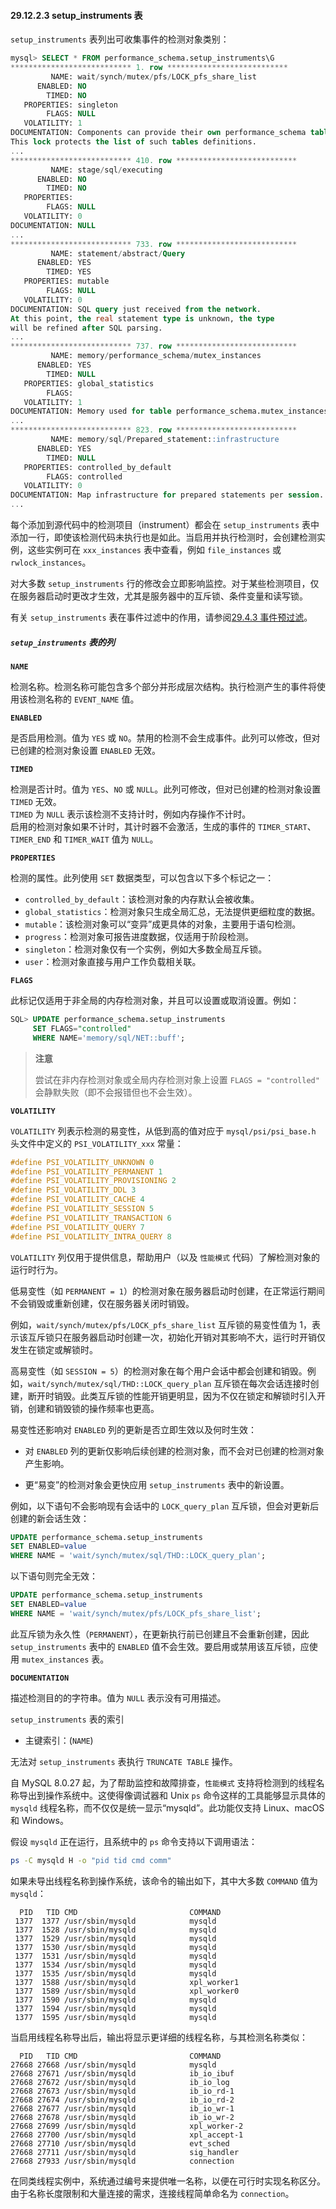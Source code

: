 #### 29.12.2.3 setup_instruments 表

`setup_instruments` 表列出可收集事件的检测对象类别：

```sql
mysql> SELECT * FROM performance_schema.setup_instruments\G
*************************** 1. row ***************************
         NAME: wait/synch/mutex/pfs/LOCK_pfs_share_list
      ENABLED: NO
        TIMED: NO
   PROPERTIES: singleton
        FLAGS: NULL
   VOLATILITY: 1
DOCUMENTATION: Components can provide their own performance_schema tables. 
This lock protects the list of such tables definitions.
...
*************************** 410. row ***************************
         NAME: stage/sql/executing
      ENABLED: NO
        TIMED: NO
   PROPERTIES:
        FLAGS: NULL
   VOLATILITY: 0
DOCUMENTATION: NULL
...
*************************** 733. row ***************************
         NAME: statement/abstract/Query
      ENABLED: YES
        TIMED: YES
   PROPERTIES: mutable
        FLAGS: NULL
   VOLATILITY: 0
DOCUMENTATION: SQL query just received from the network. 
At this point, the real statement type is unknown, the type 
will be refined after SQL parsing.
...
*************************** 737. row ***************************
         NAME: memory/performance_schema/mutex_instances
      ENABLED: YES
        TIMED: NULL
   PROPERTIES: global_statistics
        FLAGS:
   VOLATILITY: 1
DOCUMENTATION: Memory used for table performance_schema.mutex_instances
...
*************************** 823. row ***************************
         NAME: memory/sql/Prepared_statement::infrastructure
      ENABLED: YES
        TIMED: NULL
   PROPERTIES: controlled_by_default
        FLAGS: controlled
   VOLATILITY: 0
DOCUMENTATION: Map infrastructure for prepared statements per session.
...
```

每个添加到源代码中的检测项目（instrument）都会在 `setup_instruments` 表中添加一行，即使该检测代码未执行也是如此。当启用并执行检测时，会创建检测实例，这些实例可在 `xxx_instances` 表中查看，例如 `file_instances` 或 `rwlock_instances`。

对大多数 `setup_instruments` 行的修改会立即影响监控。对于某些检测项目，仅在服务器启动时更改才生效，尤其是服务器中的互斥锁、条件变量和读写锁。

有关 `setup_instruments` 表在事件过滤中的作用，请参阅[29.4.3 事件预过滤](#)。

##### `setup_instruments` 表的列

**`NAME`** 

检测名称。检测名称可能包含多个部分并形成层次结构。执行检测产生的事件将使用该检测名称的 `EVENT_NAME` 值。

**`ENABLED`** 

是否启用检测。值为 `YES` 或 `NO`。禁用的检测不会生成事件。此列可以修改，但对已创建的检测对象设置 `ENABLED` 无效。

**`TIMED`**

检测是否计时。值为 `YES`、`NO` 或 `NULL`。此列可修改，但对已创建的检测对象设置 `TIMED` 无效。  
`TIMED` 为 `NULL` 表示该检测不支持计时，例如内存操作不计时。  
启用的检测对象如果不计时，其计时器不会激活，生成的事件的 `TIMER_START`、`TIMER_END` 和 `TIMER_WAIT` 值为 `NULL`。

**`PROPERTIES`**

检测的属性。此列使用 `SET` 数据类型，可以包含以下多个标记之一：

  - `controlled_by_default`：该检测对象的内存默认会被收集。
  - `global_statistics`：检测对象只生成全局汇总，无法提供更细粒度的数据。
  - `mutable`：该检测对象可以“变异”成更具体的对象，主要用于语句检测。
  - `progress`：检测对象可报告进度数据，仅适用于阶段检测。
  - `singleton`：检测对象仅有一个实例，例如大多数全局互斥锁。
  - `user`：检测对象直接与用户工作负载相关联。

**`FLAGS`**

此标记仅适用于非全局的内存检测对象，并且可以设置或取消设置。例如：

```sql
SQL> UPDATE performance_schema.setup_instruments 
     SET FLAGS="controlled" 
     WHERE NAME='memory/sql/NET::buff';
```

> **注意**
>
> 尝试在非内存检测对象或全局内存检测对象上设置 `FLAGS = "controlled"` 会静默失败（即不会报错但也不会生效）。

**`VOLATILITY`**

`VOLATILITY` 列表示检测的易变性，从低到高的值对应于 `mysql/psi/psi_base.h` 头文件中定义的 `PSI_VOLATILITY_xxx` 常量：

```c
#define PSI_VOLATILITY_UNKNOWN 0
#define PSI_VOLATILITY_PERMANENT 1
#define PSI_VOLATILITY_PROVISIONING 2
#define PSI_VOLATILITY_DDL 3
#define PSI_VOLATILITY_CACHE 4
#define PSI_VOLATILITY_SESSION 5
#define PSI_VOLATILITY_TRANSACTION 6
#define PSI_VOLATILITY_QUERY 7
#define PSI_VOLATILITY_INTRA_QUERY 8
```

`VOLATILITY` 列仅用于提供信息，帮助用户（以及 `性能模式` 代码）了解检测对象的运行时行为。

低易变性（如 `PERMANENT = 1`）的检测对象在服务器启动时创建，在正常运行期间不会销毁或重新创建，仅在服务器关闭时销毁。

例如，`wait/synch/mutex/pfs/LOCK_pfs_share_list` 互斥锁的易变性值为 1，表示该互斥锁只在服务器启动时创建一次，初始化开销对其影响不大，运行时开销仅发生在锁定或解锁时。

高易变性（如 `SESSION = 5`）的检测对象在每个用户会话中都会创建和销毁。例如，`wait/synch/mutex/sql/THD::LOCK_query_plan` 互斥锁在每次会话连接时创建，断开时销毁。此类互斥锁的性能开销更明显，因为不仅在锁定和解锁时引入开销，创建和销毁锁的操作频率也更高。

易变性还影响对 `ENABLED` 列的更新是否立即生效以及何时生效：

- 对 `ENABLED` 列的更新仅影响后续创建的检测对象，而不会对已创建的检测对象产生影响。

- 更“易变”的检测对象会更快应用 `setup_instruments` 表中的新设置。


例如，以下语句不会影响现有会话中的 `LOCK_query_plan` 互斥锁，但会对更新后创建的新会话生效：

```sql
UPDATE performance_schema.setup_instruments
SET ENABLED=value
WHERE NAME = 'wait/synch/mutex/sql/THD::LOCK_query_plan';
```

以下语句则完全无效：

```sql
UPDATE performance_schema.setup_instruments
SET ENABLED=value
WHERE NAME = 'wait/synch/mutex/pfs/LOCK_pfs_share_list';
```

此互斥锁为永久性（`PERMANENT`），在更新执行前已创建且不会重新创建，因此 `setup_instruments` 表中的 `ENABLED` 值不会生效。要启用或禁用该互斥锁，应使用 `mutex_instances` 表。

**`DOCUMENTATION`**

描述检测目的的字符串。值为 `NULL` 表示没有可用描述。

`setup_instruments` 表的索引

- 主键索引：(`NAME`)

无法对 `setup_instruments` 表执行 `TRUNCATE TABLE` 操作。

自 MySQL 8.0.27 起，为了帮助监控和故障排查，`性能模式` 支持将检测到的线程名称导出到操作系统中。这使得像调试器和 Unix `ps` 命令这样的工具能够显示具体的 `mysqld` 线程名称，而不仅仅是统一显示“mysqld”。此功能仅支持 Linux、macOS 和 Windows。

假设 `mysqld` 正在运行，且系统中的 `ps` 命令支持以下调用语法：

```bash
ps -C mysqld H -o "pid tid cmd comm"
```

如果未导出线程名称到操作系统，该命令的输出如下，其中大多数 `COMMAND` 值为 `mysqld`：

```plaintext
  PID   TID CMD                         COMMAND
 1377  1377 /usr/sbin/mysqld            mysqld
 1377  1528 /usr/sbin/mysqld            mysqld
 1377  1529 /usr/sbin/mysqld            mysqld
 1377  1530 /usr/sbin/mysqld            mysqld
 1377  1531 /usr/sbin/mysqld            mysqld
 1377  1534 /usr/sbin/mysqld            mysqld
 1377  1535 /usr/sbin/mysqld            mysqld
 1377  1588 /usr/sbin/mysqld            xpl_worker1
 1377  1589 /usr/sbin/mysqld            xpl_worker0
 1377  1590 /usr/sbin/mysqld            mysqld
 1377  1594 /usr/sbin/mysqld            mysqld
 1377  1595 /usr/sbin/mysqld            mysqld
```

当启用线程名称导出后，输出将显示更详细的线程名称，与其检测名称类似：

```plaintext
  PID   TID CMD                         COMMAND
27668 27668 /usr/sbin/mysqld            mysqld
27668 27671 /usr/sbin/mysqld            ib_io_ibuf
27668 27672 /usr/sbin/mysqld            ib_io_log
27668 27673 /usr/sbin/mysqld            ib_io_rd-1
27668 27674 /usr/sbin/mysqld            ib_io_rd-2
27668 27677 /usr/sbin/mysqld            ib_io_wr-1
27668 27678 /usr/sbin/mysqld            ib_io_wr-2
27668 27699 /usr/sbin/mysqld            xpl_worker-2
27668 27700 /usr/sbin/mysqld            xpl_accept-1
27668 27710 /usr/sbin/mysqld            evt_sched
27668 27711 /usr/sbin/mysqld            sig_handler
27668 27933 /usr/sbin/mysqld            connection
```

在同类线程实例中，系统通过编号来提供唯一名称，以便在可行时实现名称区分。由于名称长度限制和大量连接的需求，连接线程简单命名为 `connection`。